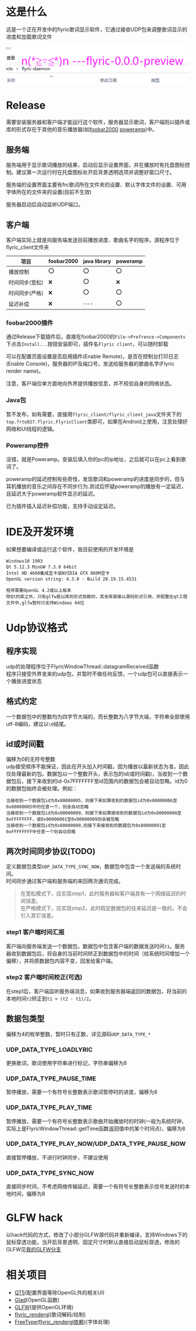 # 这是什么
这是一个正在开发中的flyric歌词显示软件，它通过接收UDP包来调整歌词显示的进度和加载歌词文件

![preview_image](imgs/preview.gif)

# Release

需要安装服务器和客户端才能运行这个软件，服务器显示歌词，客户端则以插件或库的形式存在于其他的音乐播放器(如[foobar2000](http://www.foobar2000.org) [poweramp](https://powerampapp.com/))中。

## 服务端

服务端用于显示歌词播放的结果，启动后显示设置界面，并在播放时有托盘图标控制。建议第一次运行时在托盘图标处开启背景透明选项并调整好窗口尺寸。

服务端的设置界面主要有frc歌词所在文件夹的设置、默认字体文件的设置、可用字体所在的文件夹的设置(目前不生效)

服务器启动后自动监听UDP端口。

## 客户端

客户端实际上就是向服务端发送目前播放进度、歌曲名字的程序。源程序位于flyric_client文件夹

项目|foobar2000|java library|poweramp
---|---|------|----
播放控制|:o:|:o:|:o:
时间同步(宽松)|:x:|:o:|:x:
时间同步(严格)|:x:|:o:|:o:
延迟补偿|:x:|---|:o:


### foobar2000插件

通过Release下载插件后，直接在foobar2000的`File->Prefrence->Components`下点击`Install...`按钮安装即可，插件名`Flyric client`，可以随时卸载

可以在配置页面设置是否启用插件(Enable Remote)，是否在控制台打印日志(Enable Console)，服务器的IP及端口号，发送给服务器的歌曲名字(Flyric render name)。

注意，客户端仅单方面地向外界提供播放信息，并不校验自身的网络状态。

### Java包

暂不发布，如有需要，直接用`flyric_client/flyric_client_java`文件夹下的`top.frto027.flyric.FlyricClient`类即可，如果在Android上使用，注意处理好网络和UI线程的逻辑。

### Poweramp控件

没错，就是Poweramp。安装后填入你的pc的ip地址，之后就可以在pc上看到歌词了。

poweramp的延迟控制有些奇怪，发现歌词和poweramp的进度是同步的，但与耳机播放的音乐之间存在不同步行为.测试后怀疑poweramp的播放有一定延迟，且延迟大于poweramp软件显示的延迟。

已为插件插入延迟补偿功能，支持手动设定延迟。

# IDE及开发环境
如果想要编译或运行这个软件，我目前使用的开发环境是
```
Windows10 1903
Qt 5.12.3 MinGW 7.3.0 64bit
Intel HD 4600集成显卡或NVIDIA GTX 860M显卡
OpenGL version string: 4.3.0 - Build 20.19.15.4531
```
```
程序需要OpenGL 4.2或以上版本
除Qt的库之外，只有glfw是以库的形式依赖的，其余库直接以源码形式引用，并配置在qt工程文件中,glfw暂时只支持Windows 64位
```

# Udp协议格式
## 程序实现
udp的处理程序位于FlyricWindowThread::datagramReceived函数  
程序只接受外界发来的udp包，并暂时不做任何反馈，一个udp包可以直接表示一个播放进度状态  
## 格式约定
一个数据包中的整数均为四字节大端的，而长整数为八字节大端，字符串全部使用utf-8编码，建议以`\0`结尾。
## id或时间戳
偏移为0的无符号整数  
udp接受顺序不能保证，因此在开头加入时间戳，因为播放以最新状态为准，因此仅处理最新的包。数据包以一个整数开头，表示包的id(或时间戳)，当收到一个数据包后，接下来收到的id-0x7FFFFFFF至id范围内的数据包会被自动忽略。id为0的数据包始终会被处理。例如：
```
当接收到一个数据包id为0x80000005，则接下来如果收到的数据包id为0x00000006至0x80000005中的任意一个，则会自动忽略
当接收到一个数据包id为0x00000009，则接下来如果接收到的数据包id为0x8000000A至0xFFFFFFFF，或0x00000001至0x00000009则会被忽略
当接收到一个数据包id为0x00000000,则接下来接收到的数据包为0x80000001至0xFFFFFFFF中任意一个则自动忽略
```

## 两次时间同步协议(TODO)
定义数据包类型`UDP_DATA_TYPE_SYNC_NOW`，数据包中包含一个发送端的系统时间。  
时间同步通过客户端和服务端的来回两次通讯完成。

> 在宽松模式下，应实现step1，此时服务器和客户端具有一个网络延迟的时间误差。  
> 在严格模式下，应实现step2，此时假定数据包的往来延迟是一致的，不会引入其它误差。

### step1 客户端时间汇报
客户端向服务端发送一个数据包，数据包中包含客户端的数据发送时间`t1`。服务器收到数据包后，将自身的当前时间矫正到数据包中的时间（给系统时间增加一个偏移），并将原数据包内容不变，回发给客户端。
### step2 客户端时间校正(可选)
在step1后，客户端监听服务端消息，如果收到服务器端返回的数据包，将当前的本地时间`t2`矫正到`t1 + (t2 - t1)/2`。


## 数据包类型
偏移为4的枚举整数，暂时只有正数，详见源码`UDP_DATA_TYPE_*`
### UDP_DATA_TYPE_LOADLYRIC
更换歌词，歌词使用字符串进行标记，字符串偏移为8
### UDP_DATA_TYPE_PAUSE_TIME
暂停播放，需要一个有符号长整数表示歌词暂停时的进度，偏移为8
### UDP_DATA_TYPE_PLAY_TIME
暂停播放，需要一个有符号长整数表示歌曲开始播放时的时钟(一般为系统时钟，实际上是FlyricWindowThread::getTime函数返回值中的某个时间点)，偏移为8
### UDP_DATA_TYPE_PLAY_NOW/UDP_DATA_TYPE_PAUSE_NOW
直接暂停播放，不进行时钟同步，不建议使用
### UDP_DATA_TYPE_SYNC_NOW
直接同步时间，不考虑网络传输延迟，需要一个有符号长整数表示信号发送时的本地时间，偏移为8


# GLFW hack

以hack代码的方式，修改了小部分GLFW源代码并重新编译，支持Windows下的鼠标穿透功能，当开启背景透明、固定尺寸时默认直接启动鼠标穿透，修改的GLFW见[我的GLFW分支](https://github.com/frto027/glfw/tree/flyric_used_glfw)

# 相关项目
- [QT5](https://www.qt.io/)(配置界面等除OpenGL外的相关UI)
- [Glad](https://github.com/dav1dde/glad-web)(OpenGL函数)
- [GLFW](https://www.glfw.org/)(提供OpenGL环境)
- [flyric_rendergl](https://github.com/frto027/flyric_rendergl)(歌词解码/绘制)
- [FreeType(flyric_rendergl依赖)](https://www.freetype.org/)(字体处理)
